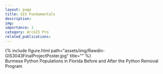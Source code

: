 ```yaml
---
layout: page
title: GIS Fundamentals 
description:  
img: 
importance: 1
category: ArcGIS Pro
related_publications: 
---
```


<div class="row">
    <div class="col-xl mt-5 mt-md-5">
        {% include figure.html path="assets/img/Rawdin-GIS3043FinalProjectPoster.jpg" title="" %}
    </div>
</div>

<div class="caption">
    Burmese Python Populations in Florida Before and After the Python Removal Program
</div>






